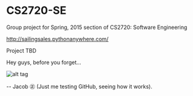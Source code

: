# CS2720-SE
Group project for Spring, 2015 section of CS2720: Software Engineering

http://sailingsales.pythonanywhere.com/

Project TBD


Hey guys, before you forget...

![alt tag](https://pbs.twimg.com/profile_images/507928108544958464/OCchHzpj_400x400.png)

-- Jacob ㊣ (Just me testing GitHub, seeing how it works).
